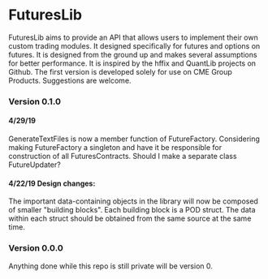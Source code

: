 # FuturesLib
FuturesLib aims to provide an API that allows users to implement their own
custom trading modules. It designed specifically for futures and options on futures.
It is designed from the ground up and makes several assumptions for better
performance. It is inspired by the hffix and QuantLib projects on Github. The first 
version is developed solely for use on CME Group Products. Suggestions are welcome.

### Version 0.1.0

#### 4/29/19

GenerateTextFiles is now a member function of FutureFactory. Considering making FutureFactory
a singleton and have it be responsible for construction of all FuturesContracts. Should I make
a separate class FutureUpdater?

#### 4/22/19 Design changes:

The important data-containing objects in the library will now be composed of smaller "building blocks".
Each building block is a POD struct. The data within each struct should be obtained from the same source
at the same time.

### Version 0.0.0

Anything done while this repo is still private will be version 0.
